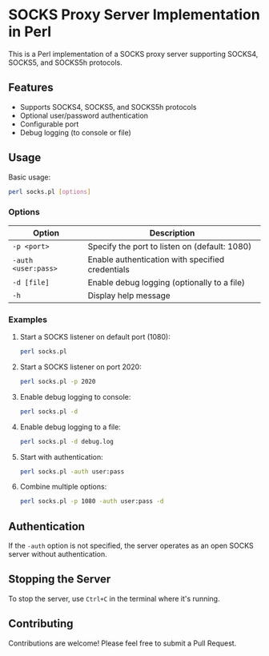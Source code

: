 # SOCKS Proxy Server Implementation in Perl

This is a Perl implementation of a SOCKS proxy server supporting SOCKS4, SOCKS5, and SOCKS5h protocols.

## Features

- Supports SOCKS4, SOCKS5, and SOCKS5h protocols
- Optional user/password authentication
- Configurable port
- Debug logging (to console or file)

## Usage

Basic usage:

```bash
perl socks.pl [options]
```

### Options

| Option | Description |
|--------|-------------|
| `-p <port>` | Specify the port to listen on (default: 1080) |
| `-auth <user:pass>` | Enable authentication with specified credentials |
| `-d [file]` | Enable debug logging (optionally to a file) |
| `-h` | Display help message |

### Examples

1. Start a SOCKS listener on default port (1080):
   ```bash
   perl socks.pl
   ```

2. Start a SOCKS listener on port 2020:
   ```bash
   perl socks.pl -p 2020
   ```

3. Enable debug logging to console:
   ```bash
   perl socks.pl -d
   ```

4. Enable debug logging to a file:
   ```bash
   perl socks.pl -d debug.log
   ```

5. Start with authentication:
   ```bash
   perl socks.pl -auth user:pass
   ```

6. Combine multiple options:
   ```bash
   perl socks.pl -p 1080 -auth user:pass -d
   ```

## Authentication

If the `-auth` option is not specified, the server operates as an open SOCKS server without authentication.

## Stopping the Server

To stop the server, use `Ctrl+C` in the terminal where it's running.

## Contributing

Contributions are welcome! Please feel free to submit a Pull Request.
